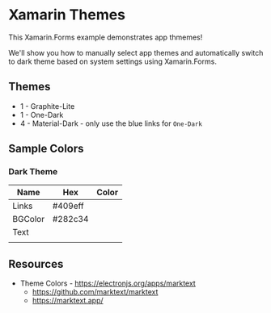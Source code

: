 # Xamarin Themes
This Xamarin.Forms example demonstrates app thmemes!

We'll show you how to manually select app themes and automatically switch to dark theme based on system settings using Xamarin.Forms.

## Themes
* 1 - Graphite-Lite
* 1 - One-Dark
* 4 - Material-Dark - only use the blue links for ``One-Dark``

## Sample Colors

### Dark Theme
| Name | Hex | Color|
|----|----|----|
| Links | #409eff | |
| BGColor | #282c34 |  |
| Text |  |  |
|  |  |  |

## Resources
* Theme Colors - https://electronjs.org/apps/marktext
  * https://github.com/marktext/marktext
  * https://marktext.app/

